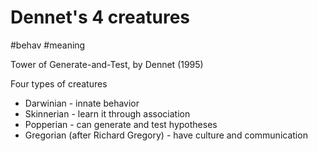 # Dennet's 4 creatures

#behav #meaning

Tower of Generate-and-Test, by Dennet (1995)

Four types of creatures
* Darwinian - innate behavior
* Skinnerian - learn it through association
* Popperian - can generate and test hypotheses
* Gregorian (after Richard Gregory) - have culture and communication